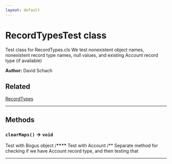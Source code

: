 ```yaml
---
layout: default
---
```


# RecordTypesTest class

Test class for RecordTypes.cls We test nonexistent object names, nonexistent record type names, null values, and existing Account record type (if available)

**Author:** David Schach

## Related

[RecordTypes](https://github.com/dschach/record-types/wiki/RecordTypes.md)

---

## Methods

### `clearMaps()` → `void`

Test with Bogus object /****\*\*\*\***** Test with Account /\*\* Separate method for checking if we have Account record type, and then testing that

---
